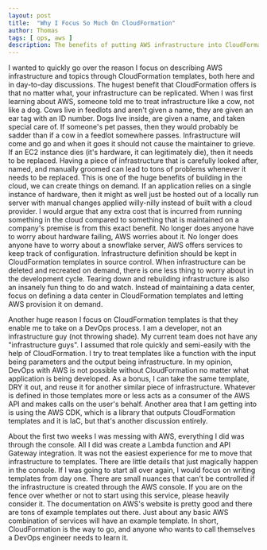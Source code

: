 ```yaml
---
layout: post
title:  "Why I Focus So Much On CloudFormation"
author: Thomas
tags: [ ops, aws ]
description: The benefits of putting AWS infrastructure into CloudFormation templates
---
```


I wanted to quickly go over the reason I focus on describing AWS infrastructure and topics through CloudFormation templates, both here and in day-to-day discussions.
The hugest benefit that CloudFormation offers is that no matter what, your infrastructure can be replicated.
When I was first learning about AWS, someone told me to treat infrastructure like a cow, not like a dog.
Cows live in feedlots and aren't given a name, they are given an ear tag with an ID number.
Dogs live inside, are given a name, and taken special care of.
If someone's pet passes, then they would probably be sadder than if a cow in a feedlot somewhere passes.
Infrastructure will come and go and when it goes it should not cause the maintainer to grieve.
If an EC2 instance dies (it's hardware, it can legitimately die), then it needs to be replaced.
Having a piece of infrastructure that is carefully looked after, named, and manually groomed can lead to tons of problems whenever it needs to be replaced.
This is one of the huge benefits of building in the cloud, we can create things on demand.
If an application relies on a single instance of hardware, then it might as well just be hosted out of a locally run server with manual changes applied willy-nilly instead of built with a cloud provider.
I would argue that any extra cost that is incurred from running something in the cloud compared to something that is maintained on a company's premise is from this exact benefit.
No longer does anyone have to worry about hardware failing, AWS worries about it.
No longer does anyone have to worry about a snowflake server, AWS offers services to keep track of configuration.
Infrastructure definition should be kept in CloudFormation templates in source control.
When infrastructure can be deleted and recreated on demand, there is one less thing to worry about in the development cycle.
Tearing down and rebuilding infrastructure is also an insanely fun thing to do and watch.
Instead of maintaining a data center, focus on defining a data center in CloudFormation templates and letting AWS provision it on demand.

Another huge reason I focus on CloudFormation templates is that they enable me to take on a DevOps process.
I am a developer, not an infrastructure guy (not throwing shade).
My current team does not have any "infrastructure guys".
I assumed that role quickly and semi-easily with the help of CloudFormation.
I try to treat templates like a function with the input being parameters and the output being infrastructure.
In my opinion, DevOps with AWS is not possible without CloudFormation no matter what application is being developed.
As a bonus, I can take the same template, DRY it out, and reuse it for another similar piece of infrastructure.
Whatever is defined in those templates more or less acts as a consumer of the AWS API and makes calls on the user's behalf.
Another area that I am getting into is using the AWS CDK, which is a library that outputs CloudFormation templates and it is IaC, but that's another discussion entirely.

About the first two weeks I was messing with AWS, everything I did was through the console.
All I did was create a Lambda function and API Gateway integration.
It was not the easiest experience for me to move that infrastructure to templates.
There are little details that just magically happen in the console.
If I was going to start all over again, I would focus on writing templates from day one.
There are small nuances that can't be controlled if the infrastructure is created through the AWS console.
If you are on the fence over whether or not to start using this service, please heavily consider it.
The documentation on AWS's website is pretty good and there are tons of example templates out there.
Just about any basic AWS combination of services will have an example template.
In short, CloudFormation is the way to go, and anyone who wants to call themselves a DevOps engineer needs to learn it.
